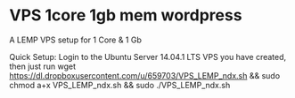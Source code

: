 VPS 1core 1gb mem wordpress
=========================

A LEMP VPS setup for 1 Core &amp; 1 Gb


Quick Setup:
Login to the Ubuntu Server 14.04.1 LTS VPS you have created, then just run
wget https://dl.dropboxusercontent.com/u/659703/VPS_LEMP_ndx.sh && sudo chmod a+x VPS_LEMP_ndx.sh && sudo ./VPS_LEMP_ndx.sh
